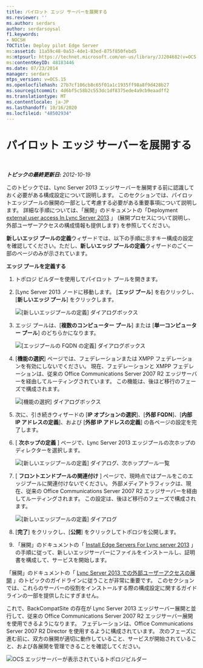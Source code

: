 ```yaml
---
title: パイロット エッジ サーバーを展開する
ms.reviewer: ''
ms.author: serdars
author: serdarsoysal
f1.keywords:
- NOCSH
TOCTitle: Deploy pilot Edge Server
ms:assetid: 11a59c48-0a53-4de1-83ed-875f850febd5
ms:mtpsurl: https://technet.microsoft.com/en-us/library/JJ204682(v=OCS.15)
ms:contentKeyID: 48183446
ms.date: 07/23/2014
manager: serdars
mtps_version: v=OCS.15
ms.openlocfilehash: 27b7cf106cb8c65f01a1c1935ff98a8f9d428b27
ms.sourcegitcommit: 4d6bf5c58b2c553dc1df8375ede4a9cb9eaadff2
ms.translationtype: MT
ms.contentlocale: ja-JP
ms.lasthandoff: 10/16/2020
ms.locfileid: "48502934"
---
```

# <a name="deploy-pilot-edge-server"></a>パイロット エッジ サーバーを展開する

<div data-xmlns="http://www.w3.org/1999/xhtml">

<div class="topic" data-xmlns="http://www.w3.org/1999/xhtml" data-msxsl="urn:schemas-microsoft-com:xslt" data-cs="https://msdn.microsoft.com/">

<div data-asp="https://msdn2.microsoft.com/asp">



</div>

<div id="mainSection">

<div id="mainBody">

<span> </span>

_**トピックの最終更新日:** 2012-10-19_

このトピックでは、Lync Server 2013 エッジサーバーを展開する前に認識しておく必要がある構成設定について説明します。 このセクションでは、パイロットエッジプールの展開の一部として考慮する必要がある重要事項について説明します。 詳細な手順については、「展開」のドキュメントの「Deployment [external user access In Lync Server 2013](lync-server-2013-deploying-external-user-access.md) 」 (展開プロセスについて説明し、外部ユーザーアクセスの構成情報も提供します) を参照してください。

**新しいエッジ プールの定義**ウィザードでは、以下の手順に示すキー構成の設定を確認してください。ただし、**新しいエッジ プールの定義**ウィザードのごく一部のページのみが示されています。

**エッジ プールを定義する**

1.  トポロジ ビルダーを使用してパイロット プールを開きます。

2.  [Lync Server 2013 ノードに移動します。 [**エッジ プール**] を右クリックし、[**新しいエッジ プール**] をクリックします。
    
    ![[新しいエッジプールの定義] ダイアログボックス](images/JJ205306.a90d388c-49ff-4620-a19d-42e2f1bb559c(OCS.15).jpg "[新しいエッジプールの定義] ダイアログボックス")

3.  エッジ プールは、[**複数のコンピューター プール**] または [**単一コンピューター プール**] のどちらかになります。
    
    ![[エッジプールの FQDN の定義] ダイアログボックス](images/JJ205306.4904fe8f-537c-4e66-a399-1bd8a316dc10(OCS.15).jpg "[エッジプールの FQDN の定義] ダイアログボックス")

4.  [**機能の選択**] ページでは、フェデレーションまたは XMPP フェデレーションを有効にしないでください。 現在、フェデレーションと XMPP フェデレーションは、従来の Office Communications Server 2007 R2 エッジサーバーを経由してルーティングされています。 この機能は、後ほど移行のフェーズで構成されます。
    
    ![[機能の選択] ダイアログボックス](images/JJ205306.cb0b45a4-2856-45ba-bd97-e49fafbb077e(OCS.15).jpg "[機能の選択] ダイアログボックス")

5.  次に、引き続きウィザードの [**IP オプションの選択**]、[**外部 FQDN**]、[**内部 IP アドレスの定義**]、および [**外部 IP アドレスの定義**] の各ページの設定を完了します。

6.  [ **次ホップの定義** ] ページで、Lync Server 2013 エッジプールの次ホップのディレクターを選択します。
    
    ![[新しいエッジプールの定義] ダイアログ、次ホッププール一覧](images/JJ204682.61d963d5-e0bd-4b1f-b437-e37c267347ba(OCS.15).jpg "[新しいエッジプールの定義] ダイアログ、次ホッププール一覧")

7.  [ **フロントエンドプールの関連付け** ] ページで、現時点ではプールをこのエッジプールに関連付けないでください。 外部メディアトラフィックは、現在、従来の Office Communications Server 2007 R2 エッジサーバーを経由してルーティングされます。 この設定は、後ほど移行のフェーズで構成されます。
    
    ![[新しいエッジプールの定義] ダイアログ](images/JJ204682.bb538039-bd2a-40ed-a120-8b80bd2cefc2(OCS.15).jpg "[新しいエッジプールの定義] ダイアログ")

8.  [**完了**] をクリックし、[**公開**] をクリックしてトポロジを公開します。

9.  「展開」のドキュメントの「 [Install Edge Servers For Lync server 2013](lync-server-2013-install-edge-servers.md) 」の手順に従って、新しいエッジサーバーにファイルをインストールし、証明書を構成して、サービスを開始します。

「展開」のドキュメントの「 [Lync Server 2013 での外部ユーザーアクセスの展開](lync-server-2013-deploying-external-user-access.md) 」のトピックのガイドラインに従うことが非常に重要です。 このセクションでは、これらのサーバーの役割をインストールする際の構成設定に関するガイドラインの一部を提供したにすぎません。

これで、BackCompatSite の存在が Lync Server 2013 エッジサーバー展開と並行して、従来の Office Communications Server 2007 R2 エッジサーバー展開を使用できるようになります。 フェデレーションは、Office Communications Server 2007 R2 Director を使用するように構成されています。 次のフェーズに進む前に、双方の展開が適切に動作していること、サービスが開始されていること、および各展開を管理できることを確認してください。

![OCS エッジサーバーが表示されているトポロジビルダー](images/JJ204682.171363a3-eaf0-4c94-bd41-02b1ab6fa7dc(OCS.15).jpg "OCS エッジサーバーが表示されているトポロジビルダー")

</div>

<span> </span>

</div>

</div>

</div>

